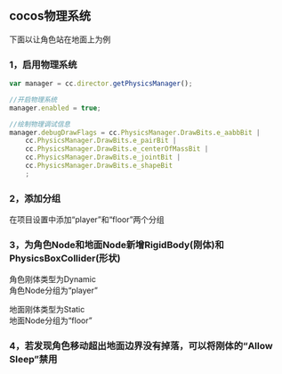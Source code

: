## cocos物理系统

下面以让角色站在地面上为例

### 1，启用物理系统
```javascript
var manager = cc.director.getPhysicsManager();

//开启物理系统
manager.enabled = true;

//绘制物理调试信息
manager.debugDrawFlags = cc.PhysicsManager.DrawBits.e_aabbBit |
    cc.PhysicsManager.DrawBits.e_pairBit |
    cc.PhysicsManager.DrawBits.e_centerOfMassBit |
    cc.PhysicsManager.DrawBits.e_jointBit |
    cc.PhysicsManager.DrawBits.e_shapeBit
    ;
```

### 2，添加分组

在项目设置中添加“player”和“floor”两个分组  

### 3，为角色Node和地面Node新增RigidBody(刚体)和PhysicsBoxCollider(形状)

角色刚体类型为Dynamic  
角色Node分组为“player”  

地面刚体类型为Static  
地面Node分组为“floor”  

### 4，若发现角色移动超出地面边界没有掉落，可以将刚体的“Allow Sleep”禁用




